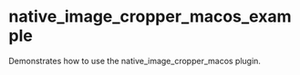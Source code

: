 # native_image_cropper_macos_example

Demonstrates how to use the native_image_cropper_macos plugin.
